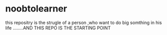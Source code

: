 # noobtolearner
this repositry is the strugle of a person ,who want to do big somthing in his life ........AND THIS REPO IS THE STARTING POINT
